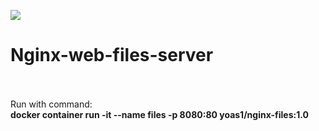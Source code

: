 ![](https://visitor-badge.glitch.me/badge?page_id=Yoas1.nginx-file-server)</br>
# Nginx-web-files-server<br><br>

Run with command:<br>
**docker container run -it --name files -p 8080:80 yoas1/nginx-files:1.0**

